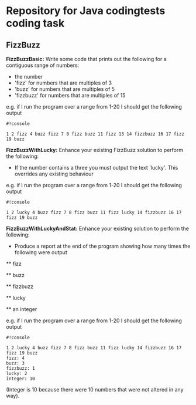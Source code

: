 # Repository for Java codingtests coding task #

## FizzBuzz

**FizzBuzzBasic:**
Write some code that prints out the following for a contiguous range of numbers:

* the number
* 'fizz' for numbers that are multiples of 3
* 'buzz' for numbers that are multiples of 5
* 'fizzbuzz' for numbers that are multiples of 15

e.g. if I run the program over a range from 1-20 I should get the following output


```
#!console

1 2 fizz 4 buzz fizz 7 8 fizz buzz 11 fizz 13 14 fizzbuzz 16 17 fizz 19 buzz

```

**FizzBuzzWithLucky:**
Enhance your existing FizzBuzz solution to perform the following:

* If the number contains a three you must output the text 'lucky'. This overrides any existing  behaviour

e.g. if I run the program over a range from 1-20 I should get the following output


```
#!console

1 2 lucky 4 buzz fizz 7 8 fizz buzz 11 fizz lucky 14 fizzbuzz 16 17 fizz 19 buzz

```

**FizzBuzzWithLuckyAndStat:**
Enhance your existing solution to perform the following:

* Produce a report at the end of the program showing how many times the following were output

** fizz

** buzz

** fizzbuzz

** lucky

** an integer

e.g. if I run the program over a range from 1-20 I should get the following output


```
#!console

1 2 lucky 4 buzz fizz 7 8 fizz buzz 11 fizz lucky 14 fizzbuzz 16 17 fizz 19 buzz
fizz: 4
buzz: 3
fizzbuzz: 1
lucky: 2
integer: 10
```
(Integer is 10 because there were 10 numbers that were not altered in any way).